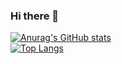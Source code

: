 ### Hi there 👋

[![Anurag's GitHub stats](https://github-readme-stats.vercel.app/api?username=Hidden-is-fun&theme=tokyonight&hide_border=true)](https://github.com/anuraghazra/github-readme-stats)
<br>[![Top Langs](https://github-readme-stats.vercel.app/api/top-langs/?username=Hidden-is-fun&layout=compact&theme=radical)](https://github.com/anuraghazra/github-readme-stats)

<!--
**Hidden-is-fun/Hidden-is-fun** is a ✨ _special_ ✨ repository because its `README.md` (this file) appears on your GitHub profile.

Here are some ideas to get you started:

- 🔭 I’m currently working on ...
- 🌱 I’m currently learning ...
- 👯 I’m looking to collaborate on ...
- 🤔 I’m looking for help with ...
- 💬 Ask me about ...
- 📫 How to reach me: ...
- 😄 Pronouns: ...
- ⚡ Fun fact: ...
-->
